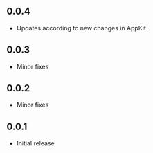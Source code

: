 ## 0.0.4

- Updates according to new changes in AppKit

## 0.0.3

- Minor fixes

## 0.0.2

- Minor fixes

## 0.0.1

- Initial release
